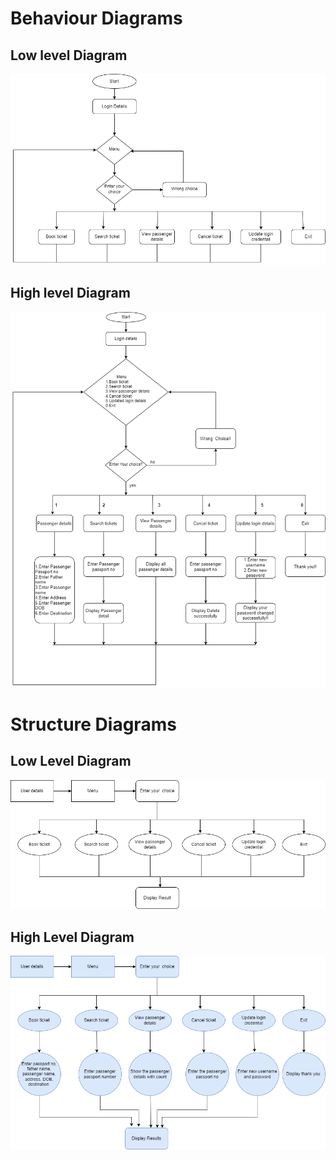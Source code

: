 # Behaviour Diagrams

## Low level Diagram
![lowlevel_beh](https://github.com/delliganesh2409/M1_Airline_Booking_System/blob/main/2_Architecture/behavior%20Diagrams/lowlevel_behaviour.png)

## High level Diagram
![highlevel_beh](https://github.com/delliganesh2409/M1_Airline_Booking_System/blob/main/2_Architecture/behavior%20Diagrams/highlevel_behaviour.png)



# Structure Diagrams

## Low Level Diagram

![Low_structure](https://github.com/delliganesh2409/M1_Airline_Booking_System/blob/main/2_Architecture/structure%20Diagrams/lowlevel.png)

## High Level Diagram

![High_level](https://github.com/delliganesh2409/M1_Airline_Booking_System/blob/main/2_Architecture/structure%20Diagrams/highlevel.png)
